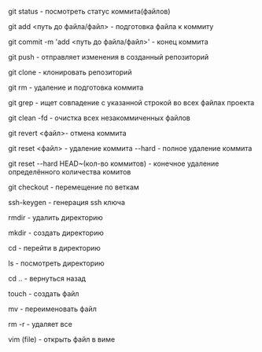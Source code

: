 git status - посмотреть статус коммита(файлов)

git add <путь до файла/файл> - подготовка файла к коммиту

git commit -m 'add <путь до файла/файл>' - конец коммита

git push - отправляет изменения в созданный репозиторий

git clone - клонировать репозиторий

git rm - удаление и подготовка коммита

git grep - ищет совпадение с указанной строкой во всех файлах проекта

git clean -fd - очистка всех незакоммиченных файлов

git revert <файл>- отмена коммита

git reset <файл> - удаление коммита --hard - полное удаление коммита

git reset --hard HEAD~(кол-во коммитов) - конечное удаление определённого количества комитов

git checkout - перемещение по веткам

ssh-keygen - генерация ssh ключа

rmdir - удалить директорию

mkdir - создать директорию

cd - перейти в директорию

ls - посмотреть директорию

сd .. - вернуться назад

touch - создать файл

mv - переименовать файл

rm -r - удаляет все

vim (file) - открыть файл в виме
